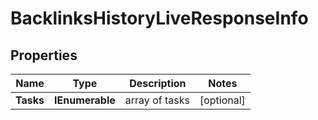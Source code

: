 # BacklinksHistoryLiveResponseInfo


## Properties

| Name | Type | Description | Notes |
|------------ | ------------- | ------------- | -------------|
**Tasks** | **IEnumerable<BacklinksHistoryLiveTaskInfo>** | array of tasks |[optional]|